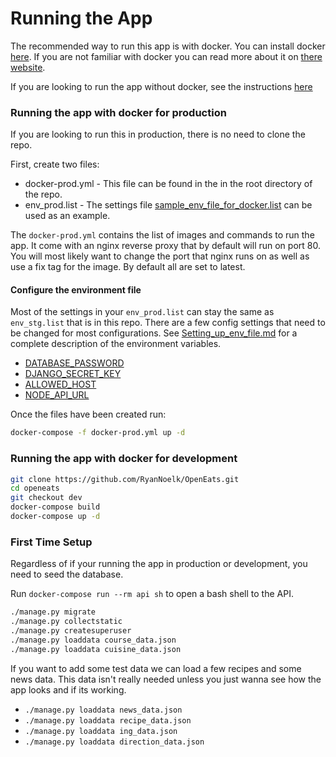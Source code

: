 # Running the App

The recommended way to run this app is with docker. You can install docker [here](https://www.docker.com/products/overview). If you are not familiar with docker you can read more about it on [there website](https://www.docker.com/what-docker).

If you are looking to run the app without docker, see the instructions [here](Running_without_Docker.md)

### Running the app with docker for production

If you are looking to run this in production, there is no need to clone the repo.

First, create two files:
- docker-prod.yml - This file can be found in the in the root directory of the repo.
- env_prod.list - The settings file [sample_env_file_for_docker.list](sample_env_file_for_docker.list) can be used as an example.

The `docker-prod.yml` contains the list of images and commands to run the app. It come with an nginx reverse proxy that by default will run on port 80. You will most likely want to change the port that nginx runs on as well as use a fix tag for the image. By default all are set to latest.

#### Configure the environment file
Most of the settings in your `env_prod.list` can stay the same as `env_stg.list` that is in this repo. There are a few config settings that need to be changed for most configurations. See [Setting_up_env_file.md](Setting_up_env_file.md) for a complete description of the environment variables.

- [DATABASE_PASSWORD](Setting_up_env_file.md#DATABASE_PASSWORD)
- [DJANGO_SECRET_KEY](Setting_up_env_file.md#DJANGO_SECRET_KEY)
- [ALLOWED_HOST](Setting_up_env_file.md#ALLOWED_HOST)
- [NODE_API_URL](Setting_up_env_file.md#NODE_API_URL)


Once the files have been created run:

```bash
docker-compose -f docker-prod.yml up -d
```

### Running the app with docker for development
```bash
git clone https://github.com/RyanNoelk/OpenEats.git
cd openeats
git checkout dev
docker-compose build
docker-compose up -d
```

### First Time Setup

Regardless of if your running the app in production or development, you need to seed the database.

Run `docker-compose run --rm api sh` to open a bash shell to the API.
```bash
./manage.py migrate
./manage.py collectstatic
./manage.py createsuperuser
./manage.py loaddata course_data.json
./manage.py loaddata cuisine_data.json
```

If you want to add some test data we can load a few recipes and some news data. This data isn't really needed unless you just wanna see how the app looks and if its working.
* `./manage.py loaddata news_data.json`
* `./manage.py loaddata recipe_data.json`
* `./manage.py loaddata ing_data.json`
* `./manage.py loaddata direction_data.json`
